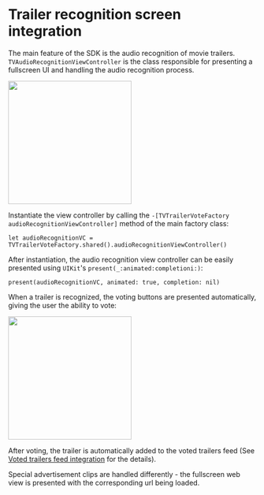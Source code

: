 # Trailer recognition screen integration

The main feature of the SDK is the audio recognition of movie trailers. `TVAudioRecognitionViewController` is the class responsible for presenting a fullscreen UI and handling the audio recognition process.

<img src="img/img_recognition_screen.jpg" width=250/>

Instantiate the view controller by calling the `-[TVTrailerVoteFactory audioRecognitionViewController]` method of the main factory class:

```
let audioRecognitionVC = TVTrailerVoteFactory.shared().audioRecognitionViewController()
```

After instantiation, the audio recognition view controller can be easily presented using `UIKit`'s `present(_:animated:completioni:)`:

```
present(audioRecognitionVC, animated: true, completion: nil)
```

When a trailer is recognized, the voting buttons are presented automatically, giving the user the ability to vote:

<img src="img/img_recognition_screen_voting.jpg" width=250/>

After voting, the trailer is automatically added to the voted trailers feed (See <a href="voted-trailers-feed-integration.html">Voted trailers feed integration</a> for the details).

Special advertisement clips are handled differently - the fullscreen web view is presented with the corresponding url being loaded.
